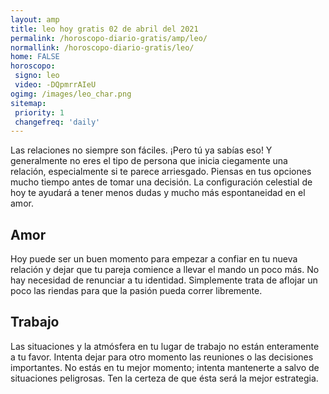 ```yaml
---
layout: amp
title: leo hoy gratis 02 de abril del 2021 
permalink: /horoscopo-diario-gratis/amp/leo/
normallink: /horoscopo-diario-gratis/leo/
home: FALSE
horoscopo:
 signo: leo
 video: -DQpmrrAIeU
ogimg: /images/leo_char.png
sitemap:
 priority: 1
 changefreq: 'daily'
---
```



Las relaciones no siempre son fáciles. ¡Pero tú ya sabías eso! Y generalmente no eres el tipo de persona que inicia ciegamente una relación, especialmente si te parece arriesgado. Piensas en tus opciones mucho tiempo antes de tomar una decisión. La configuración celestial de hoy te ayudará a tener menos dudas y mucho más espontaneidad en el amor.

## Amor

Hoy puede ser un buen momento para empezar a confiar en tu nueva relación y dejar que tu pareja comience a llevar el mando un poco más. No hay necesidad de renunciar a tu identidad. Simplemente trata de aflojar un poco las riendas para que la pasión pueda correr libremente.

## Trabajo

Las situaciones y la atmósfera en tu lugar de trabajo no están enteramente a tu favor. Intenta dejar para otro momento las reuniones o las decisiones importantes. No estás en tu mejor momento; intenta mantenerte a salvo de situaciones peligrosas. Ten la certeza de que ésta será la mejor estrategia.